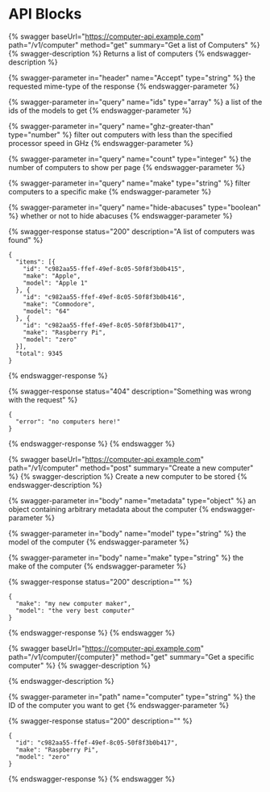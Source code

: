 # API Blocks

{% swagger baseUrl="https://computer-api.example.com" path="/v1/computer" method="get" summary="Get a list of Computers" %}
{% swagger-description %}
Returns a list of computers
{% endswagger-description %}

{% swagger-parameter in="header" name="Accept" type="string" %}
the requested mime-type of the response
{% endswagger-parameter %}

{% swagger-parameter in="query" name="ids" type="array" %}
a list of the ids of the models to get
{% endswagger-parameter %}

{% swagger-parameter in="query" name="ghz-greater-than" type="number" %}
filter out computers with less than the specified processor speed in GHz
{% endswagger-parameter %}

{% swagger-parameter in="query" name="count" type="integer" %}
the number of computers to show per page
{% endswagger-parameter %}

{% swagger-parameter in="query" name="make" type="string" %}
filter computers to a specific make
{% endswagger-parameter %}

{% swagger-parameter in="query" name="hide-abacuses" type="boolean" %}
whether or not to hide abacuses
{% endswagger-parameter %}

{% swagger-response status="200" description="A list of computers was found" %}
```
{
  "items": [{
    "id": "c982aa55-ffef-49ef-8c05-50f8f3b0b415",
    "make": "Apple",
    "model": "Apple 1"
  }, {
    "id": "c982aa55-ffef-49ef-8c05-50f8f3b0b416",
    "make": "Commodore",
    "model": "64"
  }, {
    "id": "c982aa55-ffef-49ef-8c05-50f8f3b0b417",
    "make": "Raspberry Pi",
    "model": "zero"
  }],
  "total": 9345
}
```
{% endswagger-response %}

{% swagger-response status="404" description="Something was wrong with the request" %}
```
{
  "error": "no computers here!"
}
```
{% endswagger-response %}
{% endswagger %}

{% swagger baseUrl="https://computer-api.example.com" path="/v1/computer" method="post" summary="Create a new computer" %}
{% swagger-description %}
Create a new computer to be stored
{% endswagger-description %}

{% swagger-parameter in="body" name="metadata" type="object" %}
an object containing arbitrary metadata about the computer
{% endswagger-parameter %}

{% swagger-parameter in="body" name="model" type="string" %}
the model of the computer
{% endswagger-parameter %}

{% swagger-parameter in="body" name="make" type="string" %}
the make of the computer
{% endswagger-parameter %}

{% swagger-response status="200" description="" %}
```
{
  "make": "my new computer maker",
  "model": "the very best computer"
}
```
{% endswagger-response %}
{% endswagger %}

{% swagger baseUrl="https://computer-api.example.com" path="/v1/computer/{computer}" method="get" summary="Get a specific computer" %}
{% swagger-description %}

{% endswagger-description %}

{% swagger-parameter in="path" name="computer" type="string" %}
the ID of the computer you want to get
{% endswagger-parameter %}

{% swagger-response status="200" description="" %}
```
{
  "id": "c982aa55-ffef-49ef-8c05-50f8f3b0b417",
  "make": "Raspberry Pi",
  "model": "zero"
}
```
{% endswagger-response %}
{% endswagger %}
